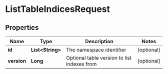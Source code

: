

# ListTableIndicesRequest


## Properties

| Name | Type | Description | Notes |
|------------ | ------------- | ------------- | -------------|
|**id** | **List&lt;String&gt;** | The namespace identifier |  [optional] |
|**version** | **Long** | Optional table version to list indexes from |  [optional] |



